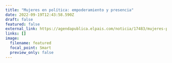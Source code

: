 ```yaml
---
title: "Mujeres en política: empoderamiento y presencia"
date: 2022-09-19T12:43:58.590Z
draft: false
featured: false
external_link: https://agendapublica.elpais.com/noticia/17483/mujeres-politica-empoderamiento-presencia
links: []
image:
  filename: featured
  focal_point: Smart
  preview_only: false
---
```

